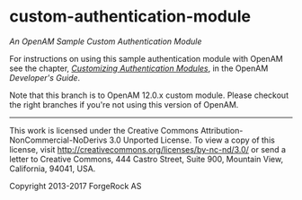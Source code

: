 # custom-authentication-module

*An OpenAM Sample Custom Authentication Module*

For instructions on using this sample authentication
module with OpenAM see the chapter,
*[Customizing Authentication Modules](https://backstage.forgerock.com/docs/openam/12.0.0/dev-guide#chap-auth-spi)*,
in the OpenAM *Developer's Guide*.

Note that this branch is to OpenAM 12.0.x custom module. Please checkout the right branches if you're not using this
version of OpenAM.

* * *
This work is licensed under the Creative Commons
Attribution-NonCommercial-NoDerivs 3.0 Unported License.
To view a copy of this license, visit
<http://creativecommons.org/licenses/by-nc-nd/3.0/>
or send a letter to Creative Commons, 444 Castro Street,
Suite 900, Mountain View, California, 94041, USA.

Copyright 2013-2017 ForgeRock AS
